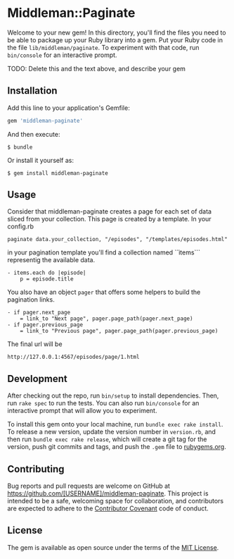 # Middleman::Paginate

Welcome to your new gem! In this directory, you'll find the files you need to be able to package up your Ruby library into a gem. Put your Ruby code in the file `lib/middleman/paginate`. To experiment with that code, run `bin/console` for an interactive prompt.

TODO: Delete this and the text above, and describe your gem

## Installation

Add this line to your application's Gemfile:

```ruby
gem 'middleman-paginate'
```

And then execute:

    $ bundle

Or install it yourself as:

    $ gem install middleman-paginate

## Usage

Consider that middleman-paginate creates a page for each set of data sliced from your collection. This page is created by a template. In your config.rb

    paginate data.your_collection, "/episodes", "/templates/episodes.html"

in your pagination template you'll find a collection named ``ìtems``` representig the available data.

    - items.each do |episode|
        p = episode.title

You also have an object ```pager``` that offers some helpers to build the pagination links.

    - if pager.next_page
        = link_to "Next page", pager.page_path(pager.next_page)
    - if pager.previous_page
        = link_to "Previous page", pager.page_path(pager.previous_page)

The final url will be

    http://127.0.0.1:4567/episodes/page/1.html

## Development

After checking out the repo, run `bin/setup` to install dependencies. Then, run `rake spec` to run the tests. You can also run `bin/console` for an interactive prompt that will allow you to experiment.

To install this gem onto your local machine, run `bundle exec rake install`. To release a new version, update the version number in `version.rb`, and then run `bundle exec rake release`, which will create a git tag for the version, push git commits and tags, and push the `.gem` file to [rubygems.org](https://rubygems.org).

## Contributing

Bug reports and pull requests are welcome on GitHub at https://github.com/[USERNAME]/middleman-paginate. This project is intended to be a safe, welcoming space for collaboration, and contributors are expected to adhere to the [Contributor Covenant](http://contributor-covenant.org) code of conduct.


## License

The gem is available as open source under the terms of the [MIT License](http://opensource.org/licenses/MIT).

